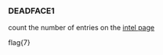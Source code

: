 ### DEADFACE1

count the number of entries on the [intel page](http://ctf.cyberhacktics.com/intel)

flag{7}